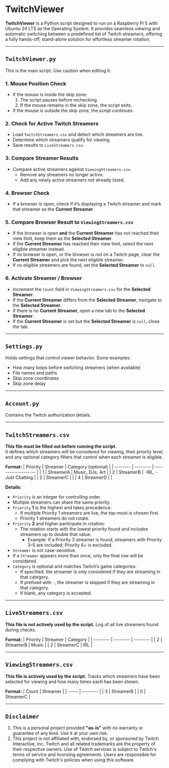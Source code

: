 # TwitchViewer
**TwitchViewer** is a Python script designed to run on a Raspberry Pi 5 with Ubuntu 24 LTS as the Operating System. It provides seamless viewing and automatic switching between a predefined list of Twitch streamers, offering a fully hands-off, stand-alone solution for effortless streamer rotation.

---

## `TwitchViewer.py`
This is the main script. Use caution when editing it.
### 1. Mouse Position Check
- If the mouse is inside the skip zone:  
  1. The script pauses before rechecking.  
  2. If the mouse remains in the skip zone, the script exits.  
- If the mouse is outside the skip zone, the script continues.
### 2. Check for Active Twitch Streamers
- Load `TwitchStreamers.csv` and detect which streamers are live.
- Determine which streamers qualify for viewing.
- Save results to `LiveStreamers.csv`.
### 3. Compare Streamer Results
- Compare active streamers against `ViewingStreamers.csv`.
  - Remove any streamers no longer active.
  - Add any newly active streamers not already listed.
### 4. Browser Check
- If a browser is open, check if it’s displaying a Twitch streamer and mark that streamer as the **Current Streamer**.
### 5. Compare Browser Result to `ViewingStreamers.csv`
- If the browser is open **and** the **Current Streamer** has not reached their view limit, keep them as the **Selected Streamer**.
- If the **Current Streamer** has reached their view limit, select the next eligible streamer instead.
- If no browser is open, or the browser is not on a Twitch page, clear the **Current Streamer** and pick the next eligible streamer.
- If no eligible streamers are found, set the **Selected Streamer** to `null`.
### 6. Activate Streamer / Browser
- Increment the `Count` field in `ViewingStreamers.csv` for the **Selected Streamer**.
- If the **Current Streamer** differs from the **Selected Streamer**, navigate to the **Selected Streamer**.
- If there is no **Current Streamer**, open a new tab to the **Selected Streamer**.
- If the **Current Streamer** is set but the **Selected Streamer** is `null`, close the tab.

---

## `Settings.py`
Holds settings that control viewer behavior. Some examples:
- How many loops before switching streamers (when available)
- File names and paths
- Skip zone coordinates
- Skip zone delay

---

## `Account.py`
Contains the Twitch authorization details.

---

## `TwitchStreamers.csv`
**This file must be filled out before running the script.**  
It defines which streamers will be considered for viewing, their priority level, and any optional category filters that control when each streamer is eligible.

**Format:**
| Priority | Streamer | Category (optional) |
| -------- | -------- | ------------------- |
| 1 | StreamerA | Music, DJs, Art |
| 2 | StreamerB | -IRL, -Just Chatting |
| 2 | StreamerC | |
| 4 | StreamerD | |

**Details:**
- `Priority` is an integer for controlling order.
- Multiple streamers can share the same priority.
- `Priority` **1** is the highest and takes precedence.
  - If multiple Priority 1 streamers are live, the top-most is chosen first.
  - Priority 1 streamers do not rotate.
- `Priority` **2** and higher participate in rotation:
  - The rotation starts with the lowest priority found and includes streamers up to double that value.
    - Example: If a Priority 3 streamer is found, streamers with Priority 3–5 are included; Priority 6+ is excluded.
- `Streamer` is not case-sensitive.
- If a `Streamer` appears more than once, only the final row will be considered.
- `Category` is optional and matches Twitch’s game categories:
  - If specified, the streamer is only considered if they are streaming in that category.
  - If prefixed with `-`, the streamer is skipped if they are streaming in that category.
  - If blank, any category is accepted.

---

## `LiveStreamers.csv`
**This file is not actively used by the script.**
Log of all live streamers found during checks.  

**Format:**
| Priority | Streamer | Category |
| -------- | -------- | -------- |
| 2 | StreamerB | Music |
| 2 | StreamerC | IRL |

---

## `ViewingStreamers.csv`
**This file is actively used by the script.**
Tracks which streamers have been selected for viewing and how many times each has been shown.  

**Format:**
| Count | Streamer |
| ----- | -------- |
| 3 | StreamerB |
| 0 | StreamerC |

---

## `Disclaimer`
1. This is a personal project provided **"as-is"** with no warranty or guarantee of any kind. Use it at your own risk.
2. This project is not affiliated with, endorsed by, or sponsored by Twitch Interactive, Inc. Twitch and all related trademarks are the property of their respective owners. Use of Twitch services is subject to Twitch's terms of service and licensing agreements. Users are responsible for complying with Twitch's policies when using this software.
